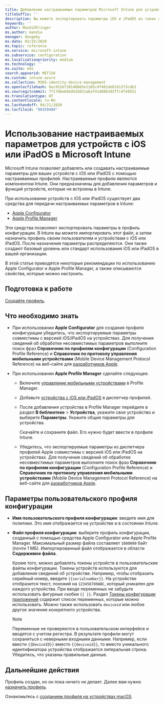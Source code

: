```yaml
---
title: Добавление настраиваемых параметров Microsoft Intune для устройств iOS/iPadOS в Azure | Документация Майкрософт
titleSuffix: ''
description: Вы можете экспортировать параметры iOS и iPadOS из таких средств, как Apple Configurator или Apple Profile Manager, а затем импортировать их в Microsoft Intune. Эти параметры позволяют создавать и использовать настраиваемые параметры и возможности, а также управлять ими на устройствах с iOS или iPadOS. Затем этот настраиваемый профиль можно назначить или распространить для устройств с iOS или iPadOS в вашей организации, чтобы задать некий базовый уровень или стандарт.
keywords: ''
author: MandiOhlinger
ms.author: mandia
manager: dougeby
ms.date: 03/25/2020
ms.topic: reference
ms.service: microsoft-intune
ms.subservice: configuration
ms.localizationpriority: medium
ms.technology: ''
ms.suite: ems
search.appverid: MET150
ms.custom: intune-azure
ms.collection: M365-identity-device-management
ms.openlocfilehash: 8ac931bf20140865e1185c4f401de0141273cdb3
ms.sourcegitcommit: 7f17d6eb9dd41b031a6af4148863d2ffc4f49551
ms.translationtype: HT
ms.contentlocale: ru-RU
ms.lasthandoff: 04/21/2020
ms.locfileid: "80359408"
---
```

# <a name="use-custom-settings-for-ios-and-ipados-devices-in-microsoft-intune"></a>Использование настраиваемых параметров для устройств с iOS или iPadOS в Microsoft Intune

Microsoft Intune позволяет добавлять или создавать настраиваемые параметры для ваших устройств с iOS или iPadOS с помощью настраиваемых профилей. Настраиваемые профили являются компонентом Intune. Они предназначены для добавления параметров и функций устройств, которые не встроены в Intune.

При использовании устройств с iOS или iPadOS существует два средства для передачи настраиваемых параметров в Intune:

- [Apple Configurator](https://itunes.apple.com/app/apple-configurator-2/id1037126344?mt=12)
- [Apple Profile Manager](https://support.apple.com/profile-manager)

Эти средства позволяют экспортировать параметры в профиль конфигурации. В Intune вы можете импортировать этот файл, а затем назначить профиль своим пользователям и устройствам с iOS или iPadOS. После назначения параметры распределяются. Они также создают базовый уровень или стандарт использования iOS или iPadOS в вашей организации.

В этой статье приводятся некоторые рекомендации по использованию Apple Configurator и Apple Profile Manager, а также описываются свойства, которые можно настроить.

## <a name="before-you-begin"></a>Подготовка к работе

[Создайте профиль](custom-settings-configure.md).

## <a name="what-you-need-to-know"></a>Что необходимо знать

- При использовании **Apple Configurator** для создания профиля конфигурации убедитесь, что экспортируемые параметры совместимы с версией iOS/iPadOS на устройствах. Для получения сведений об обработке несовместимых параметров выполните поиск фраз **Справочник по профилям конфигурации** (Configuration Profile Reference) и **Справочник по протоколу управления мобильными устройствами** (Mobile Device Management Protocol Reference) на веб-сайте для [разработчиков Apple](https://developer.apple.com/).

- При использовании **Apple Profile Manager** сделайте следующее.

  - Включите [управление мобильными устройствами](https://help.apple.com/serverapp/mac/5.7/#/apd05B9B761-D390-4A75-9251-E9AD29A61D0C) в Profile Manager.
  - Добавьте [устройства с iOS или iPadOS](https://help.apple.com/profilemanager/mac/5.7/#/pm9onzap1984) в диспетчер профилей.
  - После добавления устройства в Profile Manager перейдите в раздел **В библиотеке** > **Устройства**, укажите свое устройство и выберите **Параметры**. Укажите общие параметры для устройства.

    Скачайте и сохраните файл. Его нужно будет ввести в профиле Intune.

  - Убедитесь, что экспортируемые параметры из диспетчера профилей Apple совместимы с версией iOS или iPadOS на устройствах. Для получения сведений об обработке несовместимых параметров выполните поиск фраз **Справочник по профилям конфигурации** (Configuration Profile Reference) и **Справочник по протоколу управления мобильными устройствами** (Mobile Device Management Protocol Reference) на веб-сайте для [разработчиков Apple](https://developer.apple.com/).

## <a name="custom-configuration-profile-settings"></a>Параметры пользовательского профиля конфигурации

- **Имя пользовательского профиля конфигурации**: введите имя для политики. Это имя отображается на устройстве и в состоянии Intune.
- **Файл профиля конфигурации**: выберите профиль конфигурации, созданный с помощью средства Apple Configurator или Apple Profile Manager. Максимальный размер файла составляет `1000000` байт (почти 1 МБ). Импортированный файл отображается в области **Содержимое файла**.

  Кроме того, можно добавлять токены устройств в пользовательские файлы конфигурации. Токены устройств используются для добавления сведений об устройстве. Например, чтобы отобразить серийный номер, введите `{{serialnumber}}`. На устройстве отобразится текст, похожий на `123456789ABC`, который уникален для каждого устройства. При вводе переменных не забудьте использовать фигурные скобки `{{ }}`. Раздел [Токены конфигурации приложений](../apps/app-configuration-policies-use-ios.md#tokens-used-in-the-property-list) содержит список переменных, которые можно использовать. Можно также использовать `deviceid` или любое другое значение конкретного устройства.

  > [!NOTE]
  > Переменные не проверяются в пользовательском интерфейсе и вводятся с учетом регистра. В результате профили могут сохраняться с неверными входными данными. Например, если ввести `{{DeviceID}}` вместо `{{deviceid}}`, то вместо уникального идентификатора устройства отображается литеральная строка. Убедитесь, что указаны правильные данные.

## <a name="next-steps"></a>Дальнейшие действия

Профиль создан, но он пока ничего не делает. Далее вам нужно [назначить профиль](device-profile-assign.md).

Ознакомьтесь с [созданием профиля на устройствах macOS](custom-settings-macos.md). 
